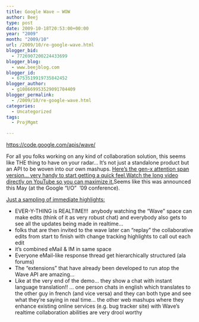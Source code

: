 ```yaml
---
title: Google Wave – WOW
author: Beej
type: post
date: 2009-10-18T20:53:00+00:00
year: "2009"
month: "2009/10"
url: /2009/10/re-google-wave.html
blogger_bid:
  - 7726907200224433699
blogger_blog:
  - www.beejblog.com
blogger_id:
  - 6753519919735842452
blogger_author:
  - g108669953529091704409
blogger_permalink:
  - /2009/10/re-google-wave.html
categories:
  - Uncategorized
tags:
  - ProjMgmt

---
```

<div class="Section1">
  <a href="https://code.google.com/apis/wave/" target="_blank">https://code.google.com/apis/wave/</a>
</div>

For all you folks working on any kind of collaboration solution, this seems like THE thing to have on your radar… It’s not just a standalone product but an API to be woven into our own mashups. <a href="https://www.youtube.com/watch?v=rDu2A3WzQpo&feature=response_watch" target="_blank">Here’s the gen-x attention span version… very handy to start getting a quick feel.</a><a href="https://www.youtube.com/watch?v=v_UyVmITiYQ&feature=player_embedded#" target="_blank">Watch the long video directly on YouTube so you can maximize it.</a>Seems like this was announced this May (at the Google “I/O”&#160; ’09 conference).

<div class="Section1">
  <u>Just a sampling of immediate highlights:</u>
</div>

  * <div class="Section1">
      EVER-Y-THING is REALTIME!!!&#160; anybody watching the “Wave” space can make edits (think of it as very robust chat) and everybody also gets to see all the updates being made in realtime…
    </div>

  * <div class="Section1">
      folks that are then invited to the wave later can “replay” the collaborative edits from start to finish with change tracking highlights to call out each edit
    </div>

  * <div class="Section1">
      it’s combined eMail & IM in same space
    </div>

  * <div class="Section1">
      Everyone eMail-like response thread get hierarchically structured (ala forums)
    </div>

  * <div class="Section1">
      The “extensions” that have already been developed to run atop the Wave API are amazing…
    </div>

  * <div class="MsoNormal">
      Like at the very end of the demo… they show a chat with instant language translation!! … one person chats in english which translates to the other guy in french (and vice versa) and they can both type and see what they’re saying in real time... the other web mashups where they enhance existing online services (e.g. bug tracker site) with Wave’s realtime collaboration abilities are very drool worthy
    </div>

&#160;
